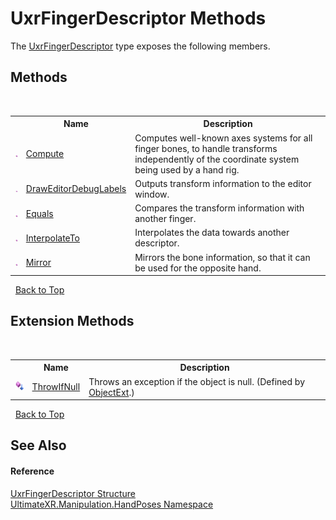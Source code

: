 # UxrFingerDescriptor Methods
 

The <a href="T_UltimateXR_Manipulation_HandPoses_UxrFingerDescriptor">UxrFingerDescriptor</a> type exposes the following members.


## Methods
&nbsp;<table><tr><th></th><th>Name</th><th>Description</th></tr><tr><td>![Public method](media/pubmethod.gif "Public method")</td><td><a href="M_UltimateXR_Manipulation_HandPoses_UxrFingerDescriptor_Compute">Compute</a></td><td>
Computes well-known axes systems for all finger bones, to handle transforms independently of the coordinate system being used by a hand rig.</td></tr><tr><td>![Public method](media/pubmethod.gif "Public method")</td><td><a href="M_UltimateXR_Manipulation_HandPoses_UxrFingerDescriptor_DrawEditorDebugLabels">DrawEditorDebugLabels</a></td><td>
Outputs transform information to the editor window.</td></tr><tr><td>![Public method](media/pubmethod.gif "Public method")</td><td><a href="M_UltimateXR_Manipulation_HandPoses_UxrFingerDescriptor_Equals">Equals</a></td><td>
Compares the transform information with another finger.</td></tr><tr><td>![Public method](media/pubmethod.gif "Public method")</td><td><a href="M_UltimateXR_Manipulation_HandPoses_UxrFingerDescriptor_InterpolateTo">InterpolateTo</a></td><td>
Interpolates the data towards another descriptor.</td></tr><tr><td>![Public method](media/pubmethod.gif "Public method")</td><td><a href="M_UltimateXR_Manipulation_HandPoses_UxrFingerDescriptor_Mirror">Mirror</a></td><td>
Mirrors the bone information, so that it can be used for the opposite hand.</td></tr></table>&nbsp;
<a href="#uxrfingerdescriptor-methods">Back to Top</a>

## Extension Methods
&nbsp;<table><tr><th></th><th>Name</th><th>Description</th></tr><tr><td>![Public Extension Method](media/pubextension.gif "Public Extension Method")</td><td><a href="M_UltimateXR_Extensions_System_ObjectExt_ThrowIfNull">ThrowIfNull</a></td><td>
Throws an exception if the object is null.
 (Defined by <a href="T_UltimateXR_Extensions_System_ObjectExt">ObjectExt</a>.)</td></tr></table>&nbsp;
<a href="#uxrfingerdescriptor-methods">Back to Top</a>

## See Also


#### Reference
<a href="T_UltimateXR_Manipulation_HandPoses_UxrFingerDescriptor">UxrFingerDescriptor Structure</a><br /><a href="N_UltimateXR_Manipulation_HandPoses">UltimateXR.Manipulation.HandPoses Namespace</a><br />